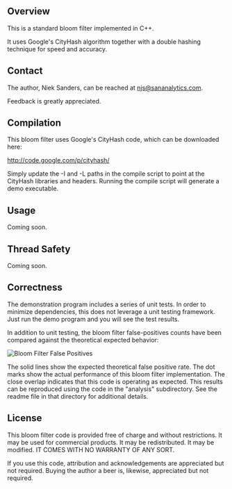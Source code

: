 Overview
--------
This is a standard bloom filter implemented in C++.  

It uses Google's CityHash algorithm together with a double hashing technique for
speed and accuracy.


Contact
-------
The author, Niek Sanders, can be reached at njs@sananalytics.com.

Feedback is greatly appreciated.


Compilation
-----------
This bloom filter uses Google's CityHash code, which can be downloaded here:

  http://code.google.com/p/cityhash/

Simply update the -I and -L paths in the compile script to point at the CityHash
libraries and headers.  Running the compile script will generate a demo
executable.


Usage
-----
Coming soon.


Thread Safety
-------------
Coming soon.


Correctness
-----------
The demonstration program includes a series of unit tests.  In order to minimize
dependencies, this does not leverage a unit testing framework.  Just run the
demo program and you will see the test results.

In addition to unit testing, the bloom filter false-positives counts have been
compared against the theoretical expected behavior:

![Bloom Filter False Positives](https://github.com/downloads/nieksand/cpp-bloom/bloom-error-performance.png)

The solid lines show the expected theoretical false positive rate.  The dot
marks show the actual performance of this bloom filter implementation.   The
close overlap indicates that this code is operating as expected.  This results
can be reproduced using the code in the "analysis" subdirectory.  See the readme
file in that directory for additional details.


License
-------
This bloom filter code is provided free of charge and without restrictions.  It
may be used for commercial products.  It may be redistributed.  It may be
modified.  IT COMES WITH NO WARRANTY OF ANY SORT.

If you use this code, attribution and acknowledgements are appreciated but not
required.  Buying the author a beer is, likewise, appreciated but not required.
